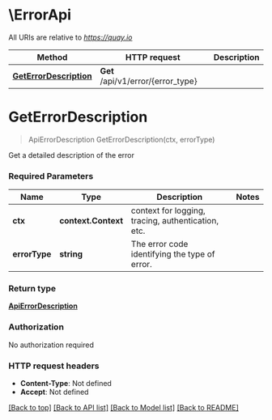 # \ErrorApi

All URIs are relative to *https://quay.io*

Method | HTTP request | Description
------------- | ------------- | -------------
[**GetErrorDescription**](ErrorApi.md#GetErrorDescription) | **Get** /api/v1/error/{error_type} | 


# **GetErrorDescription**
> ApiErrorDescription GetErrorDescription(ctx, errorType)


Get a detailed description of the error

### Required Parameters

Name | Type | Description  | Notes
------------- | ------------- | ------------- | -------------
 **ctx** | **context.Context** | context for logging, tracing, authentication, etc.
  **errorType** | **string**| The error code identifying the type of error. | 

### Return type

[**ApiErrorDescription**](ApiErrorDescription.md)

### Authorization

No authorization required

### HTTP request headers

 - **Content-Type**: Not defined
 - **Accept**: Not defined

[[Back to top]](#) [[Back to API list]](../README.md#documentation-for-api-endpoints) [[Back to Model list]](../README.md#documentation-for-models) [[Back to README]](../README.md)

